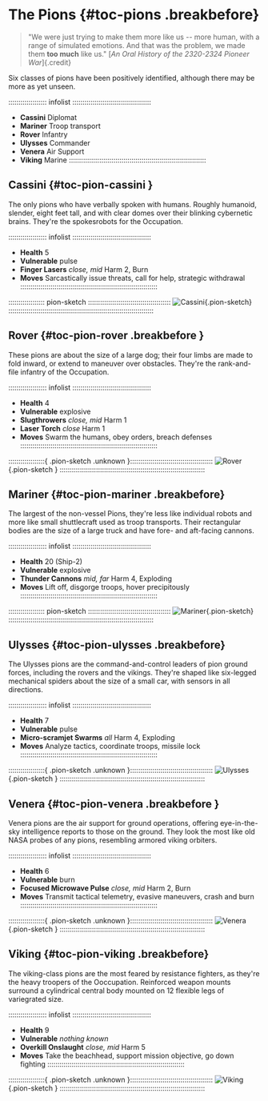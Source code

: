 # The Pions {#toc-pions .breakbefore}

> "We were just trying to make them more like us -- more human, with
> a range of simulated emotions. And that was the problem, we made them
> **too much** like us."
> [*An Oral History of the 2320-2324 Pioneer War*]{.credit}

Six classes of pions have been positively identified, although there may be
more as yet unseen.

::::::::::::::::::: infolist :::::::::::::::::::::::::::::::::::::::
- **Cassini** Diplomat
- **Mariner** Troop transport
- **Rover** Infantry
- **Ulysses** Commander
- **Venera** Air Support
- **Viking** Marine
::::::::::::::::::::::::::::::::::::::::::::::::::::::::::::::::::::

## Cassini {#toc-pion-cassini }

The only pions who have verbally spoken with humans. Roughly humanoid,
slender, eight feet tall, and with clear domes over their blinking cybernetic
brains. They're the spokesrobots for the Occupation.

::::::::::::::::::: infolist :::::::::::::::::::::::::::::::::::::::
- **Health** 5
- **Vulnerable** pulse
- **Finger Lasers** *close, mid* Harm 2, Burn 
- **Moves** Sarcastically issue threats, call for help, strategic withdrawal
::::::::::::::::::::::::::::::::::::::::::::::::::::::::::::::::::::

:::::::::::::::::: pion-sketch :::::::::::::::::::::::::::::::::::::::::
![Cassini](art/pions/cassini-white.png "Cassini Pion"){.pion-sketch}
::::::::::::::::::::::::::::::::::::::::::::::::::::::::::::::::::::::::

## Rover  {#toc-pion-rover .breakbefore }

These pions are about the size of a large dog; their four limbs are made to 
fold inward, or extend to maneuver over obstacles. They're the rank-and-file
infantry of the Occupation.

::::::::::::::::::: infolist :::::::::::::::::::::::::::::::::::::::
- **Health** 4
- **Vulnerable** explosive
- **Slugthrowers** *close, mid* Harm 1
- **Laser Torch** *close* Harm 1
- **Moves** Swarm the humans, obey orders, breach defenses
::::::::::::::::::::::::::::::::::::::::::::::::::::::::::::::::::::

::::::::::::::::::{ .pion-sketch .unknown }:::::::::::::::::::::::::::::::::::::::::
![Rover](art/pions/no-intelligence.png "Rover Pion"){.pion-sketch }
::::::::::::::::::::::::::::::::::::::::::::::::::::::::::::::::::::::::

## Mariner {#toc-pion-mariner .breakbefore}

The largest of the non-vessel Pions, they're less like individual robots 
and more like small shuttlecraft used as troop transports.
Their rectangular bodies are the size of a large 
truck and have fore- and aft-facing cannons. 

::::::::::::::::::: infolist :::::::::::::::::::::::::::::::::::::::
- **Health** 20 (Ship-2)
- **Vulnerable** explosive
- **Thunder Cannons** *mid, far* Harm 4, Exploding
- **Moves** Lift off, disgorge troops, hover precipitously
::::::::::::::::::::::::::::::::::::::::::::::::::::::::::::::::::::

:::::::::::::::::: pion-sketch :::::::::::::::::::::::::::::::::::::::::
![Mariner](art/pions/mariner-white.png "Mariner Pion"){.pion-sketch}
::::::::::::::::::::::::::::::::::::::::::::::::::::::::::::::::::::::::

## Ulysses {#toc-pion-ulysses .breakbefore}

The Ulysses pions are the command-and-control leaders of pion ground forces,
including the rovers and the vikings. They're shaped like six-legged mechanical
spiders about the size of a small car, with sensors in all directions.

::::::::::::::::::: infolist :::::::::::::::::::::::::::::::::::::::
- **Health** 7
- **Vulnerable** pulse
- **Micro-scramjet Swarms** *all* Harm 4, Exploding
- **Moves** Analyze tactics, coordinate troops, missile lock
::::::::::::::::::::::::::::::::::::::::::::::::::::::::::::::::::::

::::::::::::::::::{ .pion-sketch .unknown }:::::::::::::::::::::::::::::::::::::::::
![Ulysses](art/pions/no-intelligence.png "Ulysses Pion"){.pion-sketch }
::::::::::::::::::::::::::::::::::::::::::::::::::::::::::::::::::::::::

## Venera {#toc-pion-venera .breakbefore }

Venera pions are the air support for ground operations, offering eye-in-the-sky
intelligence reports to those on the ground. They look the most like old NASA
probes of any pions, resembling armored viking orbiters.

::::::::::::::::::: infolist :::::::::::::::::::::::::::::::::::::::
- **Health** 6
- **Vulnerable** burn
- **Focused Microwave Pulse** *close, mid* Harm 2, Burn
- **Moves** Transmit tactical telemetry, evasive maneuvers, crash and burn
::::::::::::::::::::::::::::::::::::::::::::::::::::::::::::::::::::

::::::::::::::::::{ .pion-sketch .unknown }:::::::::::::::::::::::::::::::::::::::::
![Venera](art/pions/no-intelligence.png "Venera Pion"){.pion-sketch }
::::::::::::::::::::::::::::::::::::::::::::::::::::::::::::::::::::::::

## Viking  {#toc-pion-viking .breakbefore}

The viking-class pions are the most feared by resistance fighters, as they're
the heavy troopers of the Ooccupation. Reinforced weapon mounts surround a cylindrical
central body mounted on 12 flexible legs of variegrated size.

::::::::::::::::::: infolist :::::::::::::::::::::::::::::::::::::::
- **Health** 9
- **Vulnerable** *nothing known*
- **Overkill Onslaught** *close, mid* Harm 5
- **Moves** Take the beachhead, support mission objective, go down fighting
::::::::::::::::::::::::::::::::::::::::::::::::::::::::::::::::::::

::::::::::::::::::{ .pion-sketch .unknown }:::::::::::::::::::::::::::::::::::::::::
![Viking](art/pions/no-intelligence.png "Viking Pion"){.pion-sketch }
::::::::::::::::::::::::::::::::::::::::::::::::::::::::::::::::::::::::


